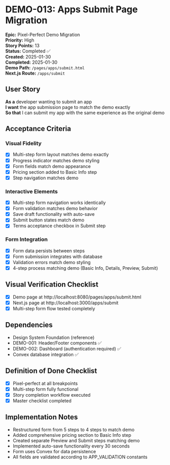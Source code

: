 # DEMO-013: Apps Submit Page Migration

**Epic:** Pixel-Perfect Demo Migration  
**Priority:** High  
**Story Points:** 13  
**Status:** Completed ✅  
**Created:** 2025-01-30  
**Completed:** 2025-01-30  
**Demo Path:** `/pages/apps/submit.html`  
**Next.js Route:** `/apps/submit`

## User Story

**As a** developer wanting to submit an app  
**I want** the app submission page to match the demo exactly  
**So that** I can submit my app with the same experience as the original demo

## Acceptance Criteria

### Visual Fidelity
- [x] Multi-step form layout matches demo exactly
- [x] Progress indicator matches demo styling
- [x] Form fields match demo appearance
- [x] Pricing section added to Basic Info step
- [x] Step navigation matches demo

### Interactive Elements
- [x] Multi-step form navigation works identically
- [x] Form validation matches demo behavior
- [x] Save draft functionality with auto-save
- [x] Submit button states match demo
- [x] Terms acceptance checkbox in Submit step

### Form Integration
- [x] Form data persists between steps
- [x] Form submission integrates with database
- [x] Validation errors match demo styling
- [x] 4-step process matching demo (Basic Info, Details, Preview, Submit)

## Visual Verification Checklist
- [x] Demo page at http://localhost:8080/pages/apps/submit.html
- [x] Next.js page at http://localhost:3000/apps/submit
- [x] Multi-step form flow tested completely

## Dependencies
- Design System Foundation (reference)
- DEMO-001: Header/Footer components ✅
- DEMO-002: Dashboard (authentication required) ✅
- Convex database integration ✅

## Definition of Done Checklist
- [x] Pixel-perfect at all breakpoints
- [x] Multi-step form fully functional
- [x] Story completion workflow executed
- [x] Master checklist completed

## Implementation Notes
- Restructured form from 5 steps to 4 steps to match demo
- Added comprehensive pricing section to Basic Info step
- Created separate Preview and Submit steps matching demo
- Implemented auto-save functionality every 30 seconds
- Form uses Convex for data persistence
- All fields are validated according to APP_VALIDATION constants